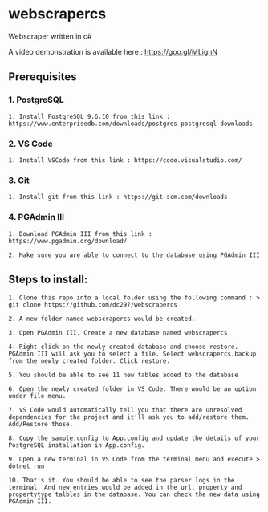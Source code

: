 # webscrapercs
Webscraper written in c#

A video demonstration is available here : https://goo.gl/MLignN

## Prerequisites

### 1. PostgreSQL

    1. Install PostgreSQL 9.6.10 from this link : https://www.enterprisedb.com/downloads/postgres-postgresql-downloads

### 2. VS Code

    1. Install VSCode from this link : https://code.visualstudio.com/

### 3. Git

    1. Install git from this link : https://git-scm.com/downloads
    
### 4. PGAdmin III

    1. Download PGAdmin III from this link : https://www.pgadmin.org/download/
    
    2. Make sure you are able to connect to the database using PGAdmin III

## Steps to install:

    1. Clone this repo into a local folder using the following command : > git clone https://github.com/dc297/webscrapercs

    2. A new folder named webscrapercs would be created.

    3. Open PGAdmin III. Create a new database named webscrapercs

    4. Right click on the newly created database and choose restore. PGAdmin III will ask you to select a file. Select webscrapercs.backup from the newly created folder. Click restore.

    5. You should be able to see 11 new tables added to the database

    6. Open the newly created folder in VS Code. There would be an option under file menu.

    7. VS Code would automatically tell you that there are unresolved dependencies for the project and it'll ask you to add/restore them. Add/Restore those.

    8. Copy the sample.config to App.config and update the details of your PostgreSQL installation in App.config.

    9. Open a new terminal in VS Code from the terminal menu and execute > dotnet run

    10. That's it. You should be able to see the parser logs in the terminal. And new entries would be added in the url, property and propertytype talbles in the database. You can check the new data using PGAdmin III.

